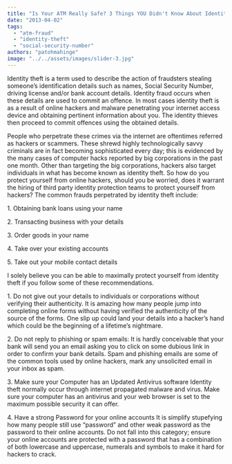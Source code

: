 ```yaml
---
title: "Is Your ATM Really Safe? 3 Things YOU Didn't Know About Identity Theft"
date: "2013-04-02"
tags: 
  - "atm-fraud"
  - "identity-theft"
  - "social-security-number"
authors: "patohmahinge"
image: "../../assets/images/slider-3.jpg"
---
```


Identity theft is a term used to describe the action of fraudsters stealing someone’s identification details such as names, Social Security Number, driving license and/or bank account details. Identity<!--more--> fraud occurs when these details are used to commit an offence. In most cases identity theft is as a result of online hackers and malware penetrating your internet access device and obtaining pertinent information about you. The identity thieves then proceed to commit offences using the obtained details.

People who perpetrate these crimes via the internet are oftentimes referred as hackers or scammers. These shrewd highly technologically savvy criminals are in fact becoming sophisticated every day; this is evidenced by the many cases of computer hacks reported by big corporations in the past one month. Other than targeting the big corporations, hackers also target individuals in what has become known as identity theft. So how do you protect yourself from online hackers, should you be worried, does it warrant the hiring of third party identity protection teams to protect yourself from hackers? The common frauds perpetrated by identity theft include:

1\. Obtaining bank loans using your name

2\. Transacting business with your details

3\. Order goods in your name

4\. Take over your existing accounts

5\. Take out your mobile contact details

I solely believe you can be able to maximally protect yourself from identity theft if you follow some of these recommendations.

1\. Do not give out your details to individuals or corporations without verifying their authenticity. It is amazing how many people jump into completing online forms without having verified the authenticity of the source of the forms. One slip up could land your details into a hacker’s hand which could be the beginning of a lifetime’s nightmare.

2\. Do not reply to phishing or spam emails: It is hardly conceivable that your bank will send you an email asking you to click on some dubious link in order to confirm your bank details. Spam and phishing emails are some of the common tools used by online hackers, mark any unsolicited email in your inbox as spam.

3\. Make sure your Computer has an Updated Antivirus software Identity theft normally occur through internet propagated malware and virus. Make sure your computer has an antivirus and your web browser is set to the maximum possible security it can offer.

4\. Have a strong Password for your online accounts It is simplify stupefying how many people still use “password” and other weak password as the password to their online accounts. Do not fall into this category; ensure your online accounts are protected with a password that has a combination of both lowercase and uppercase, numerals and symbols to make it hard for hackers to crack.
